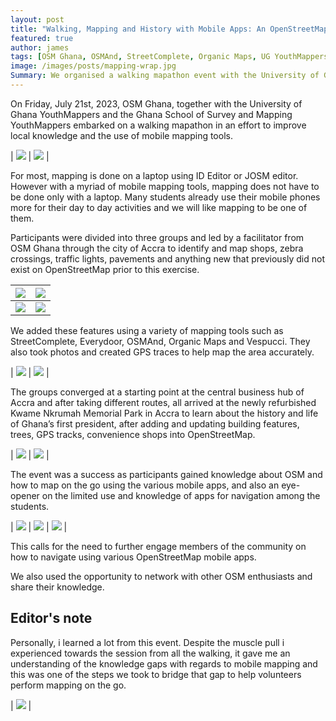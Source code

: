 ```yaml
---
layout: post
title: "Walking, Mapping and History with Mobile Apps: An OpenStreetMap Ghana, University of Ghana YouthMappers and Ghana School of Survey and Mapping YouthMappers Initiative"
featured: true
author: james
tags: [OSM Ghana, OSMAnd, StreetComplete, Organic Maps, UG YouthMappers]
image: /images/posts/mapping-wrap.jpg
Summary: We organised a walking mapathon event with the University of Ghana Youthmappers and the Ghana School of Survey and Mapping YouthMappers to promote OpenStreetMap (OSM) awareness on mobile mapping tools and community engagement.
---
```




On Friday, July 21st, 2023, OSM Ghana, together with the University of Ghana YouthMappers and the Ghana School of Survey and Mapping YouthMappers embarked on a walking mapathon in an effort to improve local knowledge and the use of mobile mapping tools.

  | ![](/images/posts/walking-mapathon-briefing.jpg) | ![](/images/posts/walking-mapathon-2.jpg) |

For most, mapping is done on a laptop using ID Editor or JOSM editor. However with a myriad of mobile mapping tools, mapping does not have to be done only with a laptop. Many students already use their mobile phones more for their day to day activities and we will like mapping to be one of them.

Participants were divided into three groups and led by a facilitator from OSM Ghana through the city of Accra to identify and map shops, zebra crossings, traffic lights, pavements and anything new that previously did not exist on OpenStreetMap prior to this exercise. 

 | ![](/images/posts/walking-mapathon-street-editing.jpg) | ![](/images/posts/walking-mapathon-street-editing-3.jpg) |
 | --- | --- |
 | ![](/images/posts/walking-mapathon-street-editing-2.jpg) | ![](/images/posts/walking-mapathon-street-editing-4.jpeg) |
 
We added these features using a variety of mapping tools such as StreetComplete, Everydoor, OSMAnd, Organic Maps and Vespucci. They also took photos and created GPS traces to help map the area accurately.

| ![](/images/posts/walking-mobile-mapping.JPG) | ![](/images/posts/walking-mapathon-street-editing-5.jpeg) |


The groups converged at a starting point at the central business hub of Accra and after taking different routes, all arrived at the newly refurbished Kwame Nkrumah Memorial Park in Accra to learn about the history and life of Ghana’s first president, after adding and updating building  features, trees, GPS tracks, convenience shops into OpenStreetMap. 

| ![](/images/posts/mapping-converge.jpg) | ![](/images/posts/mapping-converge-2.jpeg) |


The event was a success as participants gained knowledge about OSM and how to map on the go using the various mobile apps, and also an eye-opener on the limited use and knowledge of apps for navigation among the students. 

| ![](/images/posts/mapping-celebrate.jpeg) | ![](/images/posts/mapping-celebrate-2.jpeg) | ![](/images/posts/mapping-celebrate-2.jpeg) |


This calls for the need to further engage members of the community on how to navigate using various OpenStreetMap mobile apps. 

We also used the opportunity to network with other OSM enthusiasts and share their knowledge. 

## Editor's note

Personally, i learned a lot from this event. Despite the muscle pull i experienced towards the session from all the walking, it gave me an understanding of the knowledge gaps with regards to mobile mapping and this was one of the steps we took to bridge that gap to help volunteers perform mapping on the go. 

| ![](/images/posts/walking-mapathon-and-history.png)  |
